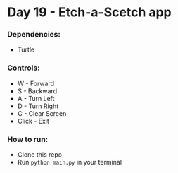 # Day 19 - Etch-a-Scetch app
### Dependencies: 
- Turtle

### Controls:

- W - Forward
- S - Backward
- A - Turn Left
- D - Turn Right
- C - Clear Screen
- Click - Exit

### How to run:
- Clone this repo
- Run `python main.py` in your terminal
